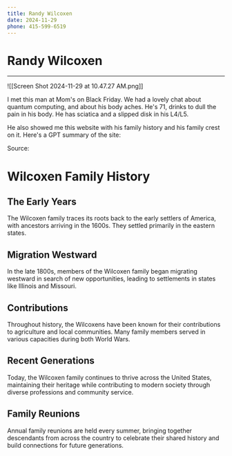 ```yaml
---
title: Randy Wilcoxen
date: 2024-11-29
phone: 415-599-6519
---
```

# Randy Wilcoxen
---
![[Screen Shot 2024-11-29 at 10.47.27 AM.png]]

I met this man at Mom's on Black Friday. We had a lovely chat about quantum computing, and about his body aches. He's 71, drinks to dull the pain in his body. He has sciatica and a slipped disk in his L4/L5.

He also showed me this website with his family history and his family crest on it. Here's a GPT summary of the site:

Source: 
# Wilcoxen Family History

## The Early Years
The Wilcoxen family traces its roots back to the early settlers of America, with ancestors arriving in the 1600s. They settled primarily in the eastern states.

## Migration Westward
In the late 1800s, members of the Wilcoxen family began migrating westward in search of new opportunities, leading to settlements in states like Illinois and Missouri.

## Contributions
Throughout history, the Wilcoxens have been known for their contributions to agriculture and local communities. Many family members served in various capacities during both World Wars.

## Recent Generations
Today, the Wilcoxen family continues to thrive across the United States, maintaining their heritage while contributing to modern society through diverse professions and community service.

## Family Reunions
Annual family reunions are held every summer, bringing together descendants from across the country to celebrate their shared history and build connections for future generations.


